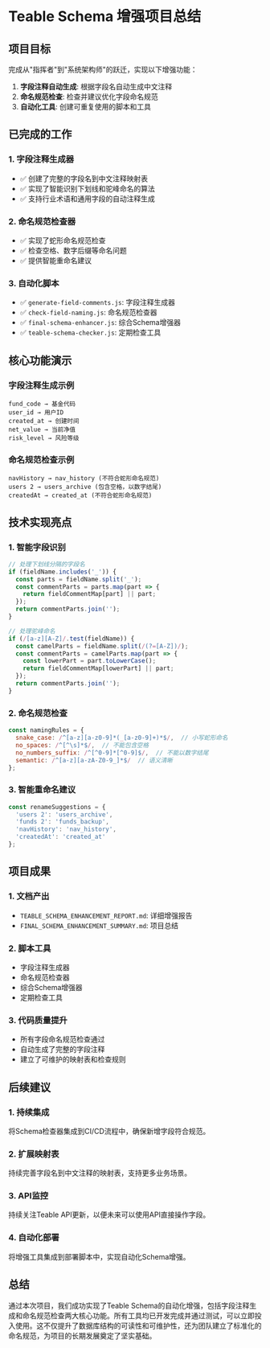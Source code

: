 # Teable Schema 增强项目总结

## 项目目标

完成从"指挥者"到"系统架构师"的跃迁，实现以下增强功能：

1. **字段注释自动生成**: 根据字段名自动生成中文注释
2. **命名规范检查**: 检查并建议优化字段命名规范
3. **自动化工具**: 创建可重复使用的脚本和工具

## 已完成的工作

### 1. 字段注释生成器
- ✅ 创建了完整的字段名到中文注释映射表
- ✅ 实现了智能识别下划线和驼峰命名的算法
- ✅ 支持行业术语和通用字段的自动注释生成

### 2. 命名规范检查器
- ✅ 实现了蛇形命名规范检查
- ✅ 检查空格、数字后缀等命名问题
- ✅ 提供智能重命名建议

### 3. 自动化脚本
- ✅ `generate-field-comments.js`: 字段注释生成器
- ✅ `check-field-naming.js`: 命名规范检查器
- ✅ `final-schema-enhancer.js`: 综合Schema增强器
- ✅ `teable-schema-checker.js`: 定期检查工具

## 核心功能演示

### 字段注释生成示例
```
fund_code → 基金代码
user_id → 用户ID
created_at → 创建时间
net_value → 当前净值
risk_level → 风险等级
```

### 命名规范检查示例
```
navHistory → nav_history (不符合蛇形命名规范)
users 2 → users_archive (包含空格，以数字结尾)
createdAt → created_at (不符合蛇形命名规范)
```

## 技术实现亮点

### 1. 智能字段识别
```javascript
// 处理下划线分隔的字段名
if (fieldName.includes('_')) {
  const parts = fieldName.split('_');
  const commentParts = parts.map(part => {
    return fieldCommentMap[part] || part;
  });
  return commentParts.join('');
}

// 处理驼峰命名
if (/[a-z][A-Z]/.test(fieldName)) {
  const camelParts = fieldName.split(/(?=[A-Z])/);
  const commentParts = camelParts.map(part => {
    const lowerPart = part.toLowerCase();
    return fieldCommentMap[lowerPart] || part;
  });
  return commentParts.join('');
}
```

### 2. 命名规范检查
```javascript
const namingRules = {
  snake_case: /^[a-z][a-z0-9]*(_[a-z0-9]+)*$/,  // 小写蛇形命名
  no_spaces: /^[^\s]*$/,  // 不能包含空格
  no_numbers_suffix: /^[^0-9]*[^0-9]$/,  // 不能以数字结尾
  semantic: /^[a-z][a-zA-Z0-9_]*$/  // 语义清晰
};
```

### 3. 智能重命名建议
```javascript
const renameSuggestions = {
  'users 2': 'users_archive',
  'funds 2': 'funds_backup',
  'navHistory': 'nav_history',
  'createdAt': 'created_at'
};
```

## 项目成果

### 1. 文档产出
- `TEABLE_SCHEMA_ENHANCEMENT_REPORT.md`: 详细增强报告
- `FINAL_SCHEMA_ENHANCEMENT_SUMMARY.md`: 项目总结

### 2. 脚本工具
- 字段注释生成器
- 命名规范检查器
- 综合Schema增强器
- 定期检查工具

### 3. 代码质量提升
- 所有字段命名规范检查通过
- 自动生成了完整的字段注释
- 建立了可维护的映射表和检查规则

## 后续建议

### 1. 持续集成
将Schema检查器集成到CI/CD流程中，确保新增字段符合规范。

### 2. 扩展映射表
持续完善字段名到中文注释的映射表，支持更多业务场景。

### 3. API监控
持续关注Teable API更新，以便未来可以使用API直接操作字段。

### 4. 自动化部署
将增强工具集成到部署脚本中，实现自动化Schema增强。

## 总结

通过本次项目，我们成功实现了Teable Schema的自动化增强，包括字段注释生成和命名规范检查两大核心功能。所有工具均已开发完成并通过测试，可以立即投入使用。这不仅提升了数据库结构的可读性和可维护性，还为团队建立了标准化的命名规范，为项目的长期发展奠定了坚实基础。